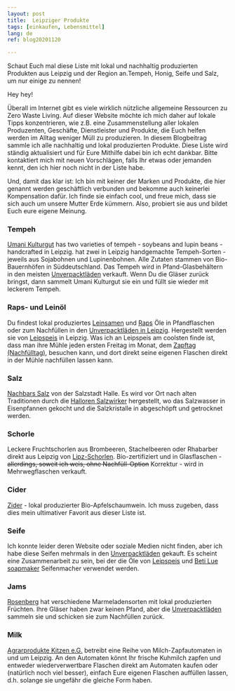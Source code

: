 ```yaml
---
layout: post
title:  Leipziger Produkte
tags: [einkaufen, Lebensmittel]
lang: de
ref: blog20201120

---
```

Schaut Euch mal diese Liste mit lokal und nachhaltig produzierten Produkten aus Leipzig und der Region an.Tempeh, Honig, Seife und Salz, um nur einige zu nennen!

Hey hey!

Überall im Internet gibt es viele wirklich nützliche allgemeine Ressourcen zu Zero Waste Living. Auf dieser Website möchte ich mich daher auf lokale Tipps konzentrieren, wie z.B. eine Zusammenstellung aller lokalen Produzenten, Geschäfte, Dienstleister und Produkte, die Euch helfen werden im Alltag weniger Müll zu produzieren. In diesem Blogbeitrag sammle ich alle nachhaltig und lokal produzierten Produkte. Diese Liste wird ständig aktualisiert und für  Eure Mithilfe dabei bin ich echt dankbar. Bitte kontaktiert mich mit neuen Vorschlägen, falls Ihr etwas oder jemanden kennt, den ich hier noch nicht in der Liste habe.

Und, damit das klar ist: Ich bin mit keiner der Marken und Produkte, die hier genannt werden geschäftlich verbunden und bekomme auch keinerlei Kompensation dafür. Ich finde sie einfach cool, und freue mich, dass sie sich auch um unsere Mutter Erde kümmern. Also, probiert sie aus und bildet Euch eure eigene Meinung.

### Tempeh

[Umani Kulturgut](https://www.umanikulturgut.de/) has two varieties of tempeh - soybeans and lupin beans - handcrafted in Leipzig.
hat zwei in Leipzig handgemachte Tempeh-Sorten - jeweils aus Sojabohnen und Lupinenbohnen.
Alle Zutaten stammen von Bio-Bauernhöfen in Süddeutschland. Das Tempeh wird in Pfand-Glasbehältern in den meisten [Unverpacktläden](/de/Unverpacktladen-in-Leipzig) verkauft. Wenn Du die Gläser zurück bringst, dann sammelt Umani Kulturgut sie ein und füllt sie wieder mit leckerem Tempeh.


### Raps- und Leinöl

Du findest lokal produziertes [Leinsamen](https://leipspeis.de/portfolio_page/leinoel/) und [Raps](https://leipspeis.de/portfolio_page/rapsoel/) Öle in Pfandflaschen oder zum Nachfüllen in den [Unverpacktläden in Leipzig](/de/Unverpacktladen-in-Leipzig). Hergestellt werden sie von [Leipspeis](https://leipspeis.de/produkte/) in Leipzig. Was ich an Leipspeis am coolsten finde ist, dass man ihre Mühle jeden ersten Freitag im Monat, dem [Zapftag (Nachfülltag)](https://leipspeis.de/event/offene-oelmuehle-zapftag-27/), besuchen kann, und dort direkt seine eigenen Flaschen direkt in der Mühle nachfüllen lassen kann.

### Salz

[Nachbars Salz](https://leipspeis.de/portfolio_page/nachbars-salz/) von der Salzstadt Halle.
Es wird vor Ort nach alten Traditionen durch die [Halloren Salzwirker](https://www.hallore.de/) hergestellt, wo das Salzwasser in Eisenpfannen gekocht und die Salzkristalle in abgeschöpft und getrocknet werden.

### Schorle

Leckere Fruchtschorlen aus Brombeeren, Stachelbeeren oder Rhabarber direkt aus Leipzig von [Lipz-Schorlen](https://www.egenberger-lebensmittel.de/unser-sortiment/). Bio-zertifiziert und in Glasflaschen - ~~allerdings, soweit ich weis, ohne Nachfüll-Option~~ Korrektur - wird in Mehrwegflaschen verkauft.

### Cider

[Zider](https://www.egenberger-lebensmittel.de/unser-sortiment/) - lokal produzierter Bio-Apfelschaumwein. Ich muss zugeben, dass dies mein ultimativer Favorit aus dieser Liste ist.

### Seife

Ich konnte leider deren Website oder soziale Medien nicht finden, aber ich habe diese Seifen mehrmals in den [Unverpacktläden](/de/Unverpacktladen-in-Leipzig) gekauft. Es scheint eine Zusammenarbeit zu sein, bei der die Öle von [Leipspeis](https://leipspeis.de) und [Beti Lue soapmaker]( https://salbenmanufaktur.de/) Seifenmacher verwendet werden.

### Jams

[Rosenberg](https://rosenberg-delikatessen.de/) hat verschiedene Marmeladensorten mit lokal produzierten Früchten. Ihre Gläser haben zwar keinen Pfand, aber die [Unverpacktläden](/de/Unverpacktladen-in-Leipzig) sammeln sie und schicken sie zum Nachfüllen zurück.

### Milk

[Agrarprodukte Kitzen e.G.](https://agrarprodukte-kitzen.de/milchautomat/?fbclid=IwAR3yNPRDRbPU6Fm-HkM_aKdZSlA9yshoem5eG0vXFphuczmfNAWtGs51EbE) betreibt eine Reihe von Milch-Zapfautomaten in und um Leipzig. An den Automaten könnt Ihr frische Kuhmilch zapfen und entweder wiederverwertbare Flaschen direkt am Automaten kaufen oder (natürlich noch viel besser), einfach Eure eigenen Flaschen auffüllen lassen, d.h. solange sie ungefähr die gleiche Form haben.




